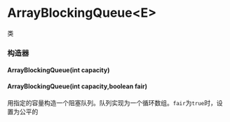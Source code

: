 # ArrayBlockingQueue\<E>
类
### 构造器
#### ArrayBlockingQueue(int capacity)
#### ArrayBlockingQueue(int capacity,boolean fair)
用指定的容量构造一个阻塞队列。队列实现为一个循环数组。`fair`为`true`时，设置为公平的

